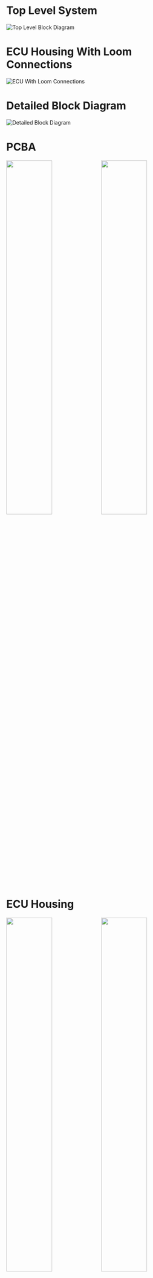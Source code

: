 # Top Level System
![Top Level Block Diagram](images/ECU_block_design_ECU_system_diagram.png)

# ECU Housing With Loom Connections
![ECU With Loom Connections](images/ECU_Loom.jpeg)

# Detailed Block Diagram
![Detailed Block Diagram](images/ECU_block_design_ECU_Internal_v1.4.png)

# PCBA
<p float="left">
  <img src="images/ECU_PCBA.jpg" width="49%" />
  <img src="images/ECU_PCBA_Render.png" width="49%" />
</p>

# ECU Housing
<p float="left">
  <img src="images/ECU_Housing_1.jpeg" width="49%" />
  <img src="images/ECU_Housing_2.jpeg" width="49%" />
</p>

# PCB Fab
Non-assembled PCBs.
![PCB Fab](images/ECU_PCB_Fab.jpg)

# Schematic
View [ECU_Schematic_Print.pdf](ECU_Schematic_Print.pdf) for the schematic PDF print.

# PCB Layout

The PCB is laid out in 4 layers:

1. Components and signal routing
2. Ground
3. 3V3
4. Signal routing

| Combined | Layer 1 | Layer 2 | Layer 3 | Layer 4 |
| -------- | ------- | ------- | ------- | ------- |
| ![PCB Combined](PCB_Layers/ECU_brd_combined.png) | ![PCB Layer 1](PCB_Layers/ECU_brd_layer1.png) | ![PCB Layer 2](PCB_Layers/ECU_brd_layer2.png) | ![PCB Layer 3](PCB_Layers/ECU_brd_layer3.png) | ![PCB Layer 4](PCB_Layers/ECU_brd_layer4.png) |

<!-- ## Combined

![PCB Combined](PCB_Layers/ECU_brd_combined.png)

## Layer 1 (Components & Signal Routing)

![PCB Layer 1](PCB_Layers/ECU_brd_layer1.png)

## Layer 2 (Ground)

![PCB Layer 2](PCB_Layers/ECU_brd_layer2.png)

## Layer 3 (3V3)

![PCB Layer 3](PCB_Layers/ECU_brd_layer3.png)

## Layer 4 (Signal Routing)

![PCB Layer 4](PCB_Layers/ECU_brd_layer4.png) -->
